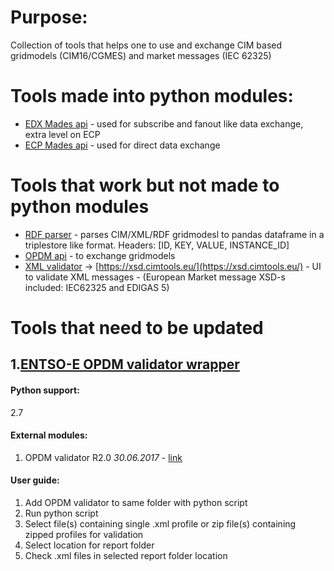 
# Purpose:
Collection of tools that helps one to use and exchange CIM based gridmodels (CIM16/CGMES) and market messages (IEC 62325)



# Tools made into python modules:
* [EDX Mades api](https://pypi.org/project/EDX) - used for subscribe and fanout like data exchange, extra level on ECP
* [ECP Mades api](https://pypi.org/project/ecp-api) - used for direct data exchange

# Tools that work but not made to python modules

* [RDF parser](https://github.com/Haigutus/USVDM/blob/master/Tools/RDF_PARSER/RDF_parser.py) - parses CIM/XML/RDF gridmodesl to pandas dataframe in a triplestore like format. Headers: [ID, KEY, VALUE, INSTANCE_ID]
* [OPDM api](https://github.com/Haigutus/USVDM/blob/master/Tools/MADES_API/OPDM_SOAP_client.py) - to exchange gridmodels
* [XML validator](https://github.com/Haigutus/USVDM/tree/master/Tools/XML_VALIDATOR) -> [https://xsd.cimtools.eu/](https://xsd.cimtools.eu/) - UI to validate XML messages - (European Market message XSD-s included: IEC62325 and EDIGAS 5)


# Tools that need to be updated

## 1.[ENTSO-E OPDM validator wrapper](https://github.com/Haigutus/USVDM/tree/master/Tools/CGMES_VALIDATOR)

#### Python support:
2.7
#### External modules:
1. OPDM validator R2.0 _30.06.2017_  - [link](https://extra.entsoe.eu/SOC/IT/OPDE_OPDM_KeyDocuments/cgmes-validation-tool-R2.0.zip) 

#### User guide:
1. Add OPDM validator to same folder with python script
2. Run python script
3. Select file(s) containing single .xml profile or zip file(s) containing zipped profiles for validation 
4. Select location for report folder
5. Check .xml files in selected report folder location
